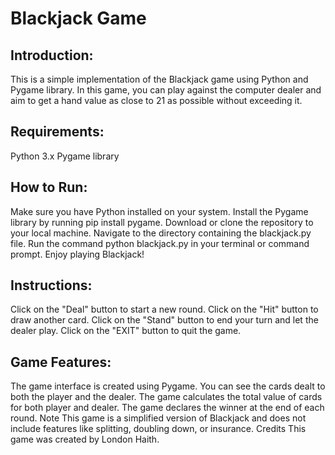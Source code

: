 # **Blackjack Game**

## **Introduction:**

This is a simple implementation of the Blackjack game using Python and Pygame library. In this game, you can play against the computer dealer and aim to get a hand value as close to 21 as possible without exceeding it.

## Requirements:

Python 3.x
Pygame library

## How to Run:

Make sure you have Python installed on your system.
Install the Pygame library by running pip install pygame.
Download or clone the repository to your local machine.
Navigate to the directory containing the blackjack.py file.
Run the command python blackjack.py in your terminal or command prompt.
Enjoy playing Blackjack!

## Instructions:

Click on the "Deal" button to start a new round.
Click on the "Hit" button to draw another card.
Click on the "Stand" button to end your turn and let the dealer play.
Click on the "EXIT" button to quit the game.

## Game Features:

The game interface is created using Pygame.
You can see the cards dealt to both the player and the dealer.
The game calculates the total value of cards for both player and dealer.
The game declares the winner at the end of each round.
Note
This game is a simplified version of Blackjack and does not include features like splitting, doubling down, or insurance.
Credits
This game was created by London Haith.
